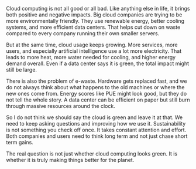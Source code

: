 Cloud computing is not all good or all bad. Like anything else in life, it brings both positive and negative impacts. Big cloud companies are trying to be more environmentally friendly. They use renewable energy, better cooling systems, and more efficient data centers. That helps cut down on waste compared to every company running their own smaller servers.

But at the same time, cloud usage keeps growing. More services, more users, and especially artificial intelligence use a lot more electricity. That leads to more heat, more water needed for cooling, and higher energy demand overall. Even if a data center says it is green, the total impact might still be large.

There is also the problem of e-waste. Hardware gets replaced fast, and we do not always think about what happens to the old machines or where the new ones come from. Energy scores like PUE might look good, but they do not tell the whole story. A data center can be efficient on paper but still burn through massive resources around the clock.

So I do not think we should say the cloud is green and leave it at that. We need to keep asking questions and improving how we use it. Sustainability is not something you check off once. It takes constant attention and effort. Both companies and users need to think long term and not just chase short term gains.

The real question is not just whether cloud computing looks green. It is whether it is truly making things better for the planet.
